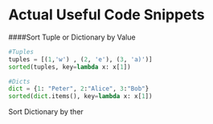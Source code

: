 Actual Useful Code Snippets
======
####Sort Tuple or Dictionary by Value
```python
#Tuples
tuples = [(1,'w') , (2, 'e'), (3, 'a)')]
sorted(tuples, key=lambda x: x[1])

#Dicts
dict = {1: "Peter", 2:"Alice", 3:"Bob"}
sorted(dict.items(), key=lambda x: x[1])

```


Sort Dictionary by ther